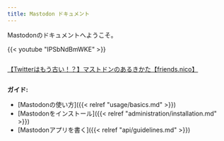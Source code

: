 ```yaml
---
title: Mastodon ドキュメント
---
```


Mastodonのドキュメントへようこそ。

<div style="margin-bottom: 26px">
  {{< youtube "IPSbNdBmWKE" >}}
</div>
<div style="margin-bottom: 26px">
  <script type="application/javascript" src="https://embed.nicovideo.jp/watch/sm32474021/script?w=640&h=360"></script><noscript><a href="https://www.nicovideo.jp/watch/sm32474021">【Twitterはもう古い！？】マストドンのあるきかた【friends.nico】</a></noscript>
</div>


**ガイド:**

- [Mastodonの使い方]({{< relref "usage/basics.md" >}})
- [Mastodonをインストール]({{< relref "administration/installation.md" >}})
- [Mastodonアプリを書く]({{< relref "api/guidelines.md" >}})
